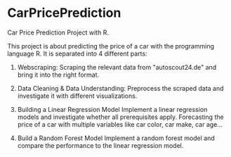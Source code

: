 # CarPricePrediction
Car Price Prediction Project with R.

This project is about predicting the price of a car with the programming language R.
It is separated into 4 different parts:

1. Webscraping:
Scraping the relevant data from "autoscout24.de" and bring it into the right format.

2. Data Cleaning & Data Understanding:
Preprocess the scraped data and investigate it with different visualizations.

3. Building a Linear Regression Model
Implement a linear regression models and investigate whether all prerequisites apply.
Forecasting the price of a car with multiple variables like car color, car make, car age...

4. Build a Random Forest Model
Implement a random forest model and compare the performance to the linear regression model.
